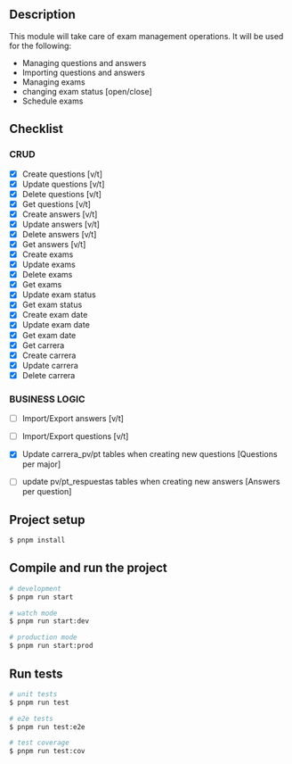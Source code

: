 ## Description
This module will take care of exam management operations.
It will be used for the following:
- Managing questions and answers
- Importing questions and answers
- Managing exams
- changing exam status [open/close]
- Schedule exams


## Checklist
### CRUD
- [x] Create questions [v/t]
- [x] Update questions [v/t]
- [x] Delete questions [v/t]
- [x] Get questions [v/t]
- [x] Create answers [v/t]
- [x] Update answers [v/t]
- [x] Delete answers [v/t]
- [x] Get answers [v/t]
- [x] Create exams
- [x] Update exams
- [x] Delete exams
- [x] Get exams
- [x] Update exam status
- [x] Get exam status
- [x] Create exam date
- [x] Update exam date
- [x] Get exam date
- [x] Get carrera
- [x] Create carrera
- [x] Update carrera
- [x] Delete carrera
### BUSINESS LOGIC
- [ ] Import/Export answers [v/t]
- [ ] Import/Export questions [v/t]
- [x] Update carrera_pv/pt tables when creating new questions [Questions per major]
- [ ] update pv/pt_respuestas tables when creating new answers [Answers per question]


## Project setup

```bash
$ pnpm install
```

## Compile and run the project

```bash
# development
$ pnpm run start

# watch mode
$ pnpm run start:dev

# production mode
$ pnpm run start:prod
```

## Run tests

```bash
# unit tests
$ pnpm run test

# e2e tests
$ pnpm run test:e2e

# test coverage
$ pnpm run test:cov
```

